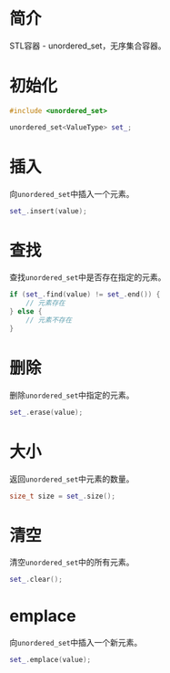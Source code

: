 # 简介

STL容器 - unordered_set，无序集合容器。

# 初始化

```C++
#include <unordered_set>

unordered_set<ValueType> set_;
```

# 插入

向`unordered_set`中插入一个元素。

```C++
set_.insert(value);
```

# 查找

查找`unordered_set`中是否存在指定的元素。

```C++
if (set_.find(value) != set_.end()) {
    // 元素存在
} else {
    // 元素不存在
}
```

# 删除

删除`unordered_set`中指定的元素。

```C++
set_.erase(value);
```

# 大小

返回`unordered_set`中元素的数量。

```C++
size_t size = set_.size();
```

# 清空

清空`unordered_set`中的所有元素。

```C++
set_.clear();
```

# emplace

向`unordered_set`中插入一个新元素。

```C++
set_.emplace(value);
```